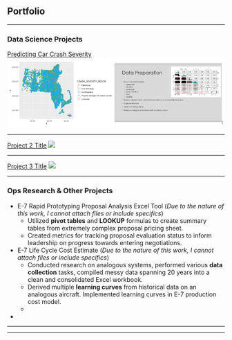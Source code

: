 ## Portfolio

---

### Data Science Projects 

[Predicting Car Crash Severity](/sample_page)
<img src="images/crash_ov.png?raw=true"/>

---
[Project 2 Title](/pdf/sample_presentation.pdf)
<img src="images/dummy_thumbnail.jpg?raw=true"/>

---
[Project 3 Title](http://example.com/)
<img src="images/dummy_thumbnail.jpg?raw=true"/>

---

### Ops Research & Other Projects

- E-7 Rapid Prototyping Proposal Analysis Excel Tool (*Due to the nature of this work, I cannot attach files or include specifics*)
  - Utilized **pivot tables** and **LOOKUP** formulas to create summary tables from extremely complex proposal pricing sheet.
  - Created metrics for tracking proposal evaluation status to inform leadership on progress towards entering negotiations.
- E-7 Life Cycle Cost Estimate (*Due to the nature of this work, I cannot attach files or include specifics*)
  - Conducted research on analogous systems, performed various **data collection** tasks, compiled messy data spanning 20 years into a clean and consolidated Excel workbook.
  - Derived multiple **learning curves** from historical data on an analogous aircraft.  Implemented learning curves in E-7 production cost model.
  - 
- 


---




---

